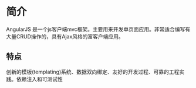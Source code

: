 #  简介
AngularJS 是一个js客户端mvc框架。主要用来开发单页面应用。非常适合编写有大量CRUD操作的，具有Ajax风格的富客户端应用。
## 特点
创新的模板(templating)系统、数据双向绑定、友好的开发过程、可靠的工程实践。依赖注入和可测试性

